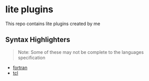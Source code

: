 # lite plugins

This repo contains lite plugins created by me

## Syntax Highlighters

> Note: Some of these may not be complete to the languages specification

- [fortran](./language_fortran.lua)
- [tcl](./language_tcl.lua)

